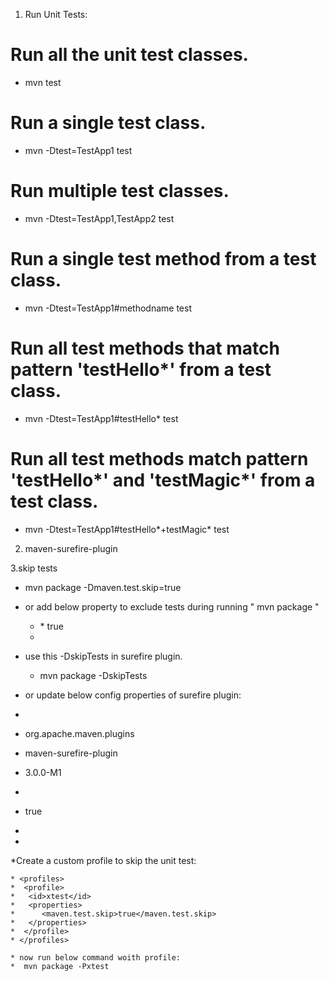 1. Run Unit Tests:
# Run all the unit test classes.
* mvn test

# Run a single test class.
* mvn -Dtest=TestApp1 test

# Run multiple test classes.
* mvn -Dtest=TestApp1,TestApp2 test

# Run a single test method from a test class.
* mvn -Dtest=TestApp1#methodname test

# Run all test methods that match pattern 'testHello*' from a test class.
* mvn -Dtest=TestApp1#testHello* test

# Run all test methods match pattern 'testHello*' and 'testMagic*' from a test class.
* mvn -Dtest=TestApp1#testHello*+testMagic* test

2. maven-surefire-plugin 

3.skip tests

* mvn package -Dmaven.test.skip=true

* or add below property to exclude tests during running " mvn package "

    * <properties>
      * <maven.test.skip>true</maven.test.skip>
    * </properties>

* use this -DskipTests in surefire plugin.
  * mvn package -DskipTests 
  
* or update below config properties of surefire plugin:

 * <plugin>
 * <groupId>org.apache.maven.plugins</groupId>
 * <artifactId>maven-surefire-plugin</artifactId>
 * <version>3.0.0-M1</version>
 * <configuration>
 * <skipTests>true</skipTests>
 * </configuration>
 * </plugin>
 
*Create a custom profile to skip the unit test:

    * <profiles>
    *  <profile>
    *   <id>xtest</id>
    *   <properties>
    *      <maven.test.skip>true</maven.test.skip>
    *   </properties>
    *  </profile>
    * </profiles>
    
    * now run below command woith profile:
    *  mvn package -Pxtest
 